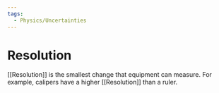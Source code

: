 ```yaml
---
tags:
  - Physics/Uncertainties
---
```

# Resolution
[[Resolution]] is the smallest change that equipment can measure. For example, calipers have a higher [[Resolution]] than a ruler.